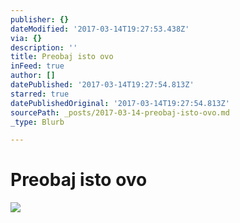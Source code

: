 ```yaml
---
publisher: {}
dateModified: '2017-03-14T19:27:53.438Z'
via: {}
description: ''
title: Preobaj isto ovo
inFeed: true
author: []
datePublished: '2017-03-14T19:27:54.813Z'
starred: true
datePublishedOriginal: '2017-03-14T19:27:54.813Z'
sourcePath: _posts/2017-03-14-preobaj-isto-ovo.md
_type: Blurb

---
```

# Preobaj isto ovo
![](https://the-grid-user-content.s3-us-west-2.amazonaws.com/c3e50032-7e3b-4f89-b9d9-50649ad1ada4.jpg)